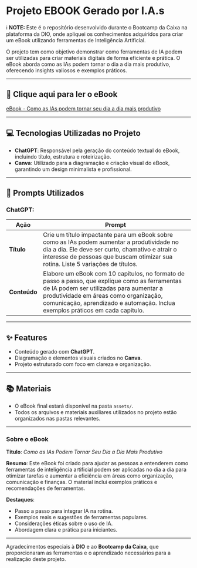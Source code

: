 # Projeto EBOOK Gerado por I.A.s

ℹ️ **NOTE:** Este é o repositório desenvolvido durante o Bootcamp da Caixa na plataforma da DIO, onde apliquei os conhecimentos adquiridos para criar um eBook utilizando ferramentas de Inteligência Artificial.

O projeto tem como objetivo demonstrar como ferramentas de IA podem ser utilizadas para criar materiais digitais de forma eficiente e prática. O eBook aborda como as IAs podem tornar o dia a dia mais produtivo, oferecendo insights valiosos e exemplos práticos.

---

## 📕 Clique aqui para ler o eBook
[eBook - Como as IAs podem tornar seu dia a dia mais produtivo](https://github.com/ruruluvy/prompts-recipe-to-create-a-ebook/blob/main/eBook%20-%20Como%20as%20IAs%20podem%20tornar%20seu%20dia%20a%20dia%20mais%20produtivo.pdf)

---

## 💻 Tecnologias Utilizadas no Projeto

- **ChatGPT**: Responsável pela geração do conteúdo textual do eBook, incluindo título, estrutura e roteirização.
- **Canva**: Utilizado para a diagramação e criação visual do eBook, garantindo um design minimalista e profissional.

---

## 🧠 Prompts Utilizados

### ChatGPT:
| **Ação**   | **Prompt**                                                                                                                                                                                                                                                              |
|------------|--------------------------------------------------------------------------------------------------------------------------------------------------------------------------------------------------------------------------------------------------------------------------|
| **Título** | Crie um título impactante para um eBook sobre como as IAs podem aumentar a produtividade no dia a dia. Ele deve ser curto, chamativo e atrair o interesse de pessoas que buscam otimizar sua rotina. Liste 5 variações de títulos.                                      |
| **Conteúdo** | Elabore um eBook com 10 capítulos, no formato de passo a passo, que explique como as ferramentas de IA podem ser utilizadas para aumentar a produtividade em áreas como organização, comunicação, aprendizado e automação. Inclua exemplos práticos em cada capítulo.  |

---

## ✨ Features

- Conteúdo gerado com **ChatGPT**.
- Diagramação e elementos visuais criados no **Canva**.
- Projeto estruturado com foco em clareza e organização.

---

## 📚 Materiais

- O eBook final estará disponível na pasta `assets/`.
- Todos os arquivos e materiais auxiliares utilizados no projeto estão organizados nas pastas relevantes.

---

### Sobre o eBook

**Título**: *Como as IAs Podem Tornar Seu Dia a Dia Mais Produtivo*

**Resumo**: Este eBook foi criado para ajudar as pessoas a entenderem como ferramentas de inteligência artificial podem ser aplicadas no dia a dia para otimizar tarefas e aumentar a eficiência em áreas como organização, comunicação e finanças. O material inclui exemplos práticos e recomendações de ferramentas.

**Destaques**:
- Passo a passo para integrar IA na rotina.
- Exemplos reais e sugestões de ferramentas populares.
- Considerações éticas sobre o uso de IA.
- Abordagem clara e prática para iniciantes.

---

Agradecimentos especiais à **DIO** e ao **Bootcamp da Caixa**, que proporcionaram as ferramentas e o aprendizado necessários para a realização deste projeto.

